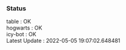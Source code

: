 ### Status


table : OK  
hogwarts : OK  
icy-bot : OK  
Latest Update : 2022-05-05 19:07:02.648481
